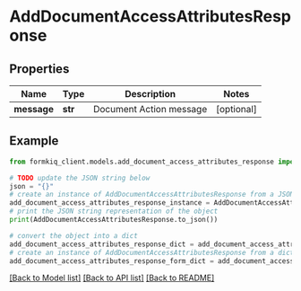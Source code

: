 # AddDocumentAccessAttributesResponse


## Properties

Name | Type | Description | Notes
------------ | ------------- | ------------- | -------------
**message** | **str** | Document Action message | [optional] 

## Example

```python
from formkiq_client.models.add_document_access_attributes_response import AddDocumentAccessAttributesResponse

# TODO update the JSON string below
json = "{}"
# create an instance of AddDocumentAccessAttributesResponse from a JSON string
add_document_access_attributes_response_instance = AddDocumentAccessAttributesResponse.from_json(json)
# print the JSON string representation of the object
print(AddDocumentAccessAttributesResponse.to_json())

# convert the object into a dict
add_document_access_attributes_response_dict = add_document_access_attributes_response_instance.to_dict()
# create an instance of AddDocumentAccessAttributesResponse from a dict
add_document_access_attributes_response_form_dict = add_document_access_attributes_response.from_dict(add_document_access_attributes_response_dict)
```
[[Back to Model list]](../README.md#documentation-for-models) [[Back to API list]](../README.md#documentation-for-api-endpoints) [[Back to README]](../README.md)


